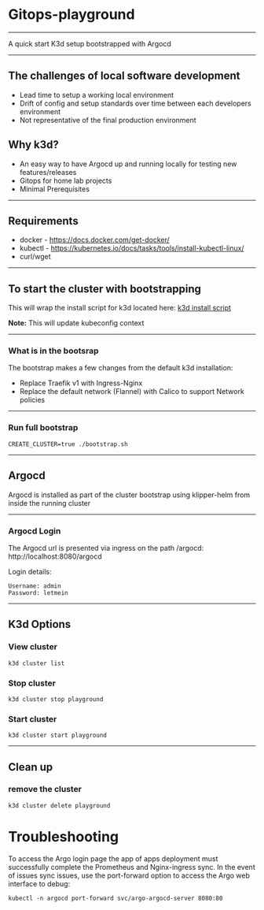 # Gitops-playground

----
A quick start K3d setup bootstrapped with Argocd

----

## The challenges of local software development 
- Lead time to setup a working local environment 
- Drift of config and setup standards over time between each developers environment 
- Not representative of the final production environment  


## Why k3d?
- An easy way to have Argocd up and running locally for testing new features/releases
- Gitops for home lab projects
- Minimal Prerequisites 

----
## Requirements

- docker - https://docs.docker.com/get-docker/
- kubectl - https://kubernetes.io/docs/tasks/tools/install-kubectl-linux/
- curl/wget

----
## To start the cluster with bootstrapping
This will wrap the install script for k3d located here: [k3d install script](https://github.com/rancher/k3d#get)

**Note:** This will update kubeconfig context 

----
### What is in the bootsrap
The bootstrap makes a few changes from the default k3d installation:

- Replace Traefik v1 with Ingress-Nginx
- Replace the default network (Flannel) with Calico to support Network policies

----
### Run full bootstrap
```
CREATE_CLUSTER=true ./bootstrap.sh 
```

----
## Argocd
Argocd is installed as part of the cluster bootstrap using klipper-helm from inside the running cluster

----
### Argocd Login
The Argocd url is presented via ingress on the path /argocd: http://localhost:8080/argocd

Login details:
```
Username: admin
Password: letmein
```

----
## K3d Options

### View cluster
```
k3d cluster list
```
### Stop cluster
```
k3d cluster stop playground
```
### Start cluster
```
k3d cluster start playground
```

----
## Clean up

### remove the cluster

```
k3d cluster delete playground
```

# Troubleshooting

To access the Argo login page the app of apps deployment must successfully complete the Prometheus and Nginx-ingress sync.
In the event of issues sync issues, use the port-forward option to access the Argo web interface to debug: 

```
kubectl -n argocd port-forward svc/argo-argocd-server 8080:80
```